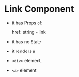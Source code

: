 
# Link Component

- it has Props of:

  href: string - link

- it has no State

- it renders a

-  `<div>` element,

-  `<a>` element
